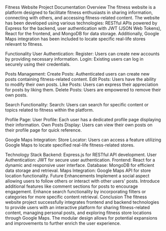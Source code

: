 
Fitness Website Project Documentation
Overview
The fitness website is a platform designed to facilitate fitness enthusiasts in sharing information, connecting with others, and accessing fitness-related content. The website has been developed using various technologies: RESTful APIs powered by Express for the backend, user authentication with JWT (JSON Web Tokens), React for the frontend, and MongoDB for data storage. Additionally, Google Maps integration has been included to locate specific real-life stores relevant to fitness.

Functionality
User Authentication:
Register: Users can create new accounts by providing necessary information.
Login: Existing users can log in securely using their credentials.

Posts Management:
Create Posts: Authenticated users can create new posts containing fitness-related content.
Edit Posts: Users have the ability to modify their own posts.
Like Posts: Users can express their appreciation for posts by liking them.
Delete Posts: Users are empowered to remove their own posts.

Search Functionality:
Search: Users can search for specific content or topics related to fitness within the platform.

Profile Page:
User Profile: Each user has a dedicated profile page displaying their information.
Own Posts Display: Users can view their own posts on their profile page for quick reference.

Google Maps Integration:
Store Locator: Users can access a feature utilizing Google Maps to locate specified real-life fitness-related stores.

Technology Stack
Backend: Express.js for RESTful API development.
User Authentication: JWT for secure user authentication.
Frontend: React for a dynamic and responsive user interface.
Database: MongoDB for efficient data storage and retrieval.
Maps Integration: Google Maps API for store location functionality.
Future Enhancements
Implement a social aspect allowing users to follow others or interact with other users' posts.
Introduce additional features like comment sections for posts to encourage engagement.
Enhance search functionality by incorporating filters or categories for more specific content retrieval.
Conclusion
The fitness website project successfully integrates frontend and backend technologies to provide users with an interactive platform for sharing fitness-related content, managing personal posts, and exploring fitness store locations through Google Maps. The modular design allows for potential expansions and improvements to further enrich the user experience.

